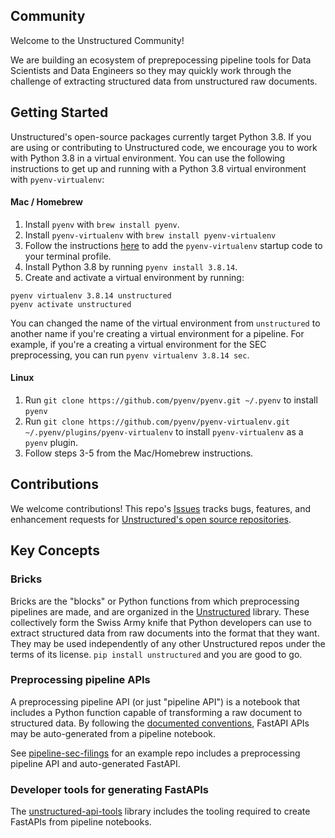 ## Community

Welcome to the Unstructured Community!

We are building an ecosystem of preprepocessing pipeline tools for Data Scientists
and Data Engineers so they may quickly work through the challenge of extracting
structured data from unstructured raw documents.

## Getting Started

Unstructured's open-source packages currently target Python 3.8. If you are using or contributing
to Unstructured code, we encourage you to work with Python 3.8 in a virtual environment. You can
use the following instructions to get up and running with a Python 3.8 virtual environment
with `pyenv-virtualenv`:

#### Mac / Homebrew

1. Install `pyenv` with `brew install pyenv`.
2. Install `pyenv-virtualenv` with `brew install pyenv-virtualenv`
3. Follow the instructions [here](https://github.com/pyenv/pyenv#user-content-set-up-your-shell-environment-for-pyenv)
   to add the `pyenv-virtualenv` startup code to your terminal profile.
4. Install Python 3.8 by running `pyenv install 3.8.14`.
5. Create and activate a virtual environment by running:

```
pyenv virtualenv 3.8.14 unstructured
pyenv activate unstructured
```

You can changed the name of the virtual environment from `unstructured` to another name if you're
creating a virtual environment for a pipeline. For example, if you're a creating a virtual
environment for the SEC preprocessing, you can run `pyenv virtualenv 3.8.14 sec`.

#### Linux

1. Run `git clone https://github.com/pyenv/pyenv.git ~/.pyenv` to install `pyenv`
2. Run `git clone https://github.com/pyenv/pyenv-virtualenv.git ~/.pyenv/plugins/pyenv-virtualenv`
   to install `pyenv-virtualenv` as a `pyenv` plugin.
4. Follow steps 3-5 from the Mac/Homebrew instructions.

## Contributions

We welcome contributions! This repo's [Issues](https://github.com/Unstructured-IO/community-tasks/issues)
tracks bugs, features, and enhancement requests for [Unstructured's open source repositories](https://github.com/Unstructured-IO/).

## Key Concepts

### Bricks

Bricks are the "blocks" or Python functions from which preprocessing pipelines are made, and are organized
in the [Unstructured](https://github.com/Unstructured-IO/unstructured) library. These collectively form
the Swiss Army knife that Python developers can use to extract structured data from raw documents into
the format that they want. They may be used independently of any other Unstructured repos  under the
terms of its license. `pip install unstructured` and you are good to go.

### Preprocessing pipeline APIs

A preprocessing pipeline API (or just "pipeline API") is a notebook that includes a Python function
capable of transforming a raw document to structured data. By following the [documented conventions](Pipelines-and-APIs.md),
FastAPI APIs may be auto-generated from a pipeline notebook.

See [pipeline-sec-filings](https://github.com/Unstructured-IO/pipeline-sec-filings/) for an example repo
includes a preprocessing pipeline API and auto-generated FastAPI.

### Developer tools for generating FastAPIs

The [unstructured-api-tools](https://github.com/Unstructured-IO/unstructured-api-tools) library includes the
tooling required to create FastAPIs from pipeline notebooks.

